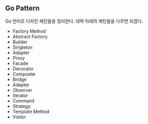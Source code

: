 ## Go Pattern
Go 언어로 디자인 패턴들을 정리한다. 대략 아래의 패턴들을 다루면 되겠다. 

  * Factory Method
  * Abstract Factory
  * Builder
  * Singleton
  * Adapter 
  * Proxy
  * Facade
  * Decorator
  * Composite 
  * Bridge
  * Adapter
  * Observer
  * Iterator
  * Command
  * Strategy
  * Template Method
  * Visitor
